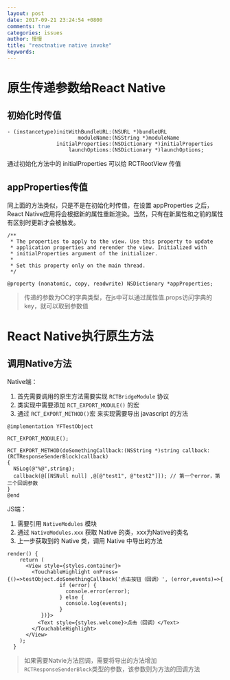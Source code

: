 ```yaml
---
layout: post
date: 2017-09-21 23:24:54 +0800
comments: true
categories: issues
author: 慢慢
title: "reactnative native invoke"
keywords: 
---
```



# 原生传递参数给React Native
## 初始化时传值
```
- (instancetype)initWithBundleURL:(NSURL *)bundleURL
                       moduleName:(NSString *)moduleName
                initialProperties:(NSDictionary *)initialProperties
                    launchOptions:(NSDictionary *)launchOptions;
```
通过初始化方法中的 initialProperties 可以给 RCTRootView 传值

## appProperties传值

同上面的方法类似，只是不是在初始化时传值，在设置 appProperties 之后，React Native应用将会根据新的属性重新渲染。当然，只有在新属性和之前的属性有区别时更新才会被触发。

```
/**
 * The properties to apply to the view. Use this property to update
 * application properties and rerender the view. Initialized with
 * initialProperties argument of the initializer.
 *
 * Set this property only on the main thread.
 */
 
@property (nonatomic, copy, readwrite) NSDictionary *appProperties;
```

> 传递的参数为OC的字典类型，在js中可以通过属性值.props访问字典的key，就可以取到参数值

# React Native执行原生方法
## 调用Native方法
Native端：

1. 首先需要调用的原生方法需要实现 `RCTBridgeModule` 协议
2. 类实现中需要添加 `RCT_EXPORT_MODULE()` 的宏
3. 通过 `RCT_EXPORT_METHOD()`宏 来实现需要导出 javascript 的方法

```
@implementation YFTestObject

RCT_EXPORT_MODULE();

RCT_EXPORT_METHOD(doSomethingCallback:(NSString *)string callback:(RCTResponseSenderBlock)callback)
{
  NSLog(@"%@",string);
  callback(@[[NSNull null] ,@[@"test1", @"test2"]]); // 第一个error，第二个回调参数
}
@end
```

JS端：

1. 需要引用 `NativeModules` 模块
2. 通过 `NativeModules.xxx` 获取 Native 的类，xxx为Native的类名
3. 上一步获取到的 Native 类，调用 Native 中导出的方法

```
render() {
    return (
      <View style={styles.container}> 
        <TouchableHighlight onPress={()=>testObject.doSomethingCallback('点击按钮（回调）', (error,events)=>{
                 if (error) {
                   console.error(error);
                 } else {
                   console.log(events);
                 }
           })}>
          <Text style={styles.welcome}>点击（回调）</Text>
        </TouchableHighlight>
      </View>
    );
  }
```

> 如果需要Natvie方法回调，需要将导出的方法增加`RCTResponseSenderBlock`类型的参数，该参数则为方法的回调方法



